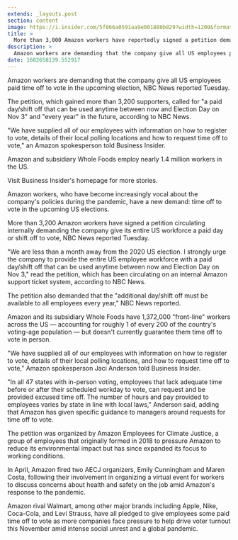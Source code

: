 ```yaml
--- 
extends: _layouts.post 
section: content 
image: https://i.insider.com/5f866a0591aa9e001880b829?width=1200&format=jpeg 
title: > 
  More than 3,000 Amazon workers have reportedly signed a petition demanding time off to vote in the 2020 elections 
description: > 
  Amazon workers are demanding that the company give all US employees paid time off to vote in the upcoming election, NBC News reported Tuesday.Amazon workers, who have become increasingly vocal about the company's policies during the pandemic, have a new demand: time off to vote in the upcoming US elections.More than 3,200 Amazon workers have signed a petition circulating internally demanding the company give its entire US workforce a paid day or shift off to vote, NBC News reported Tuesday.The petition also demanded that the "additional day/shift off must be available to all employees every year," NBC News reported.The petition was organized by Amazon Employees for Climate Justice, a group of employees that originally formed in 2018 to pressure Amazon to reduce its environmental impact but has since expanded its focus to working conditions. 
date: 1602658139.552917 
--- 
```

Amazon workers are demanding that the company give all US employees paid time off to vote in the upcoming election, NBC News reported Tuesday.

The petition, which gained more than 3,200 supporters, called for "a paid day/shift off that can be used anytime between now and Election Day on Nov 3" and "every year" in the future, according to NBC News.

"We have supplied all of our employees with information on how to register to vote, details of their local polling locations and how to request time off to vote," an Amazon spokesperson told Business Insider.

Amazon and subsidiary Whole Foods employ nearly 1.4 million workers in the US.

Visit Business Insider's homepage for more stories.

Amazon workers, who have become increasingly vocal about the company's policies during the pandemic, have a new demand: time off to vote in the upcoming US elections.

More than 3,200 Amazon workers have signed a petition circulating internally demanding the company give its entire US workforce a paid day or shift off to vote, NBC News reported Tuesday.

"We are less than a month away from the 2020 US election. I strongly urge the company to provide the entire US employee workforce with a paid day/shift off that can be used anytime between now and Election Day on Nov 3," read the petition, which has been circulating on an internal Amazon support ticket system, according to NBC News.

The petition also demanded that the "additional day/shift off must be available to all employees every year," NBC News reported.

Amazon and its subsidiary Whole Foods have 1,372,000 "front-line" workers across the US — accounting for roughly 1 of every 200 of the country's voting-age population — but doesn't currently guarantee them time off to vote in person.

"We have supplied all of our employees with information on how to register to vote, details of their local polling locations, and how to request time off to vote," Amazon spokesperson Jaci Anderson told Business Insider.

"In all 47 states with in-person voting, employees that lack adequate time before or after their scheduled workday to vote, can request and be provided excused time off. The number of hours and pay provided to employees varies by state in line with local laws," Anderson said, adding that Amazon has given specific guidance to managers around requests for time off to vote.

The petition was organized by Amazon Employees for Climate Justice, a group of employees that originally formed in 2018 to pressure Amazon to reduce its environmental impact but has since expanded its focus to working conditions.

In April, Amazon fired two AECJ organizers, Emily Cunningham and Maren Costa, following their involvement in organizing a virtual event for workers to discuss concerns about health and safety on the job amid Amazon's response to the pandemic.

Amazon rival Walmart, among other major brands including Apple, Nike, Coca-Cola, and Levi Strauss, have all pledged to give employees some paid time off to vote as more companies face pressure to help drive voter turnout this November amid intense social unrest and a global pandemic.